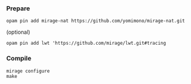 ### Prepare

```
opam pin add mirage-nat https://github.com/yomimono/mirage-nat.git
```

(optional)
```
opam pin add lwt 'https://github.com/mirage/lwt.git#tracing
```

### Compile

```
mirage configure
make
```
